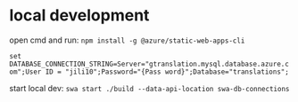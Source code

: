 # local development

open cmd and run:
`npm install -g @azure/static-web-apps-cli`

`set DATABASE_CONNECTION_STRING=Server="gtranslation.mysql.database.azure.com";User ID = "jili10";Password="{Pass word}";Database="translations";`

start local dev:
`swa start ./build --data-api-location swa-db-connections`
